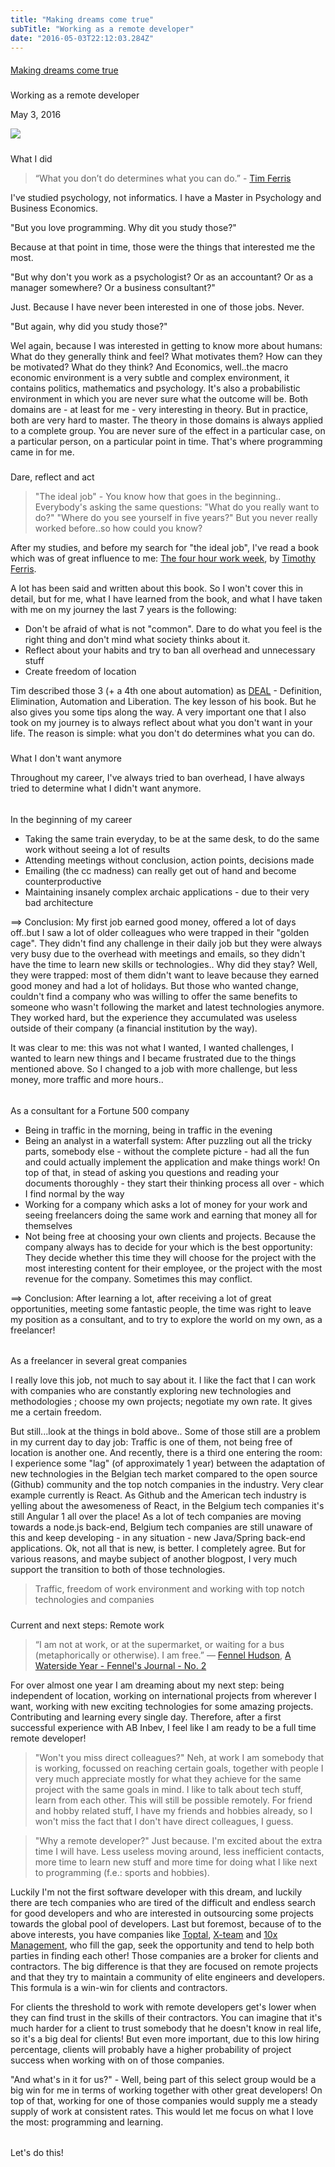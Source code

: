 ```yaml
---
title: "Making dreams come true"
subTitle: "Working as a remote developer"
date: "2016-05-03T22:12:03.284Z"
---
```


#### 

[Making dreams come true](http://www.easybird.be/blog/remote-developer)

##### 

Working as a remote developer

May 3, 2016

![](http://s32.postimg.org/kbeqqds11/remote_worker.jpg)

##### 

What I did

> “What you don’t do determines what you can do.” - [Tim Ferris](http://fourhourworkweek.com/2007/08/16/the-not-to-do-list-9-habits-to-stop-now/)

I've studied psychology, not informatics. I have a Master in Psychology and Business Economics. 

"But you love programming. Why dit you study those?"

Because at that point in time, those were the things that interested me the most. 

"But why don't you work as a psychologist? Or as an accountant? Or as a manager somewhere? Or a business consultant?"

Just. Because I have never been interested in one of those jobs. Never.

"But again, why did you study those?"

Wel again, because I was interested in getting to know more about humans: What do they generally think and feel? What motivates them? How can they be motivated? What do they think? And Economics, well..the macro economic environment is a very subtle and complex environment, it contains politics, mathematics and psychology. It's also a probabilistic environment in which you are never sure what the outcome will be. Both domains are - at least for me - very interesting in theory. But in practice, both are very hard to master. The theory in those domains is always applied to a complete group. You are never sure of the effect in a particular case, on a particular person, on a particular point in time. That's where programming came in for me.

##### 

Dare, reflect and act

> "The ideal job" - You know how that goes in the beginning.. Everybody's asking the same questions: "What do you really want to do?" "Where do you see yourself in five years?" But you never really worked before..so how could you know?

After my studies, and before my search for "the ideal job", I've read a book which was of great influence to me: [The four hour work week](http://fourhourworkweek.com/), by [Timothy Ferris](https://en.wikipedia.org/wiki/Tim_Ferriss).

A lot has been said and written about this book. So I won't cover this in detail, but for me, what I have learned from the book, and what I have taken with me on my journey the last 7 years is the following:

* Don't be afraid of what is not "common". Dare to do what you feel is the right thing and don't mind what society thinks about it.
* Reflect about your habits and try to ban all overhead and unnecessary stuff
* Create freedom of location

Tim described those 3 (+ a 4th one about automation) as [DEAL](http://www.hyperink.com/Deal-The-Main-Takeaway-For-The-4Hour-Workweek-b1236a12) - Definition, Elimination, Automation and Liberation. The key lesson of his book. But he also gives you some tips along the way. A very important one that I also took on my journey is to always reflect about what you don't want in your life. The reason is simple: what you don't do determines what you can do. 

##### 

What I don't want anymore

Throughout my career, I've always tried to ban overhead, I have always tried to determine what I didn't want anymore. 

###### 

###### 

In the beginning of my career

* Taking the same train everyday, to be at the same desk, to do the same work without seeing a lot of results
* Attending meetings without conclusion, action points, decisions made
* Emailing (the cc madness) can really get out of hand and become counterproductive
* Maintaining insanely complex archaic applications - due to their very bad architecture

==\> Conclusion: My first job earned good money, offered a lot of days off..but I saw a lot of older colleagues who were trapped in their "golden cage". They didn't find any challenge in their daily job but they were always very busy due to the overhead with meetings and emails, so they didn't have the time to learn new skills or technologies.. Why did they stay? Well, they were trapped: most of them didn't want to leave because they earned good money and had a lot of holidays. But those who wanted change, couldn't find a company who was willing to offer the same benefits to someone who wasn't following the market and latest technologies anymore. They worked hard, but the experience they accumulated was useless outside of their company (a financial institution by the way). 

It was clear to me: this was not what I wanted, I wanted challenges, I wanted to learn new things and I became frustrated due to the things mentioned above. So I changed to a job with more challenge, but less money, more traffic and more hours..

###### 

###### 

As a consultant for a Fortune 500 company

* Being in traffic in the morning, being in traffic in the evening
* Being an analyst in a waterfall system: After puzzling out all the tricky parts, somebody else - without the complete picture - had all the fun and could actually implement the application and make things work! On top of that, in stead of asking you questions and reading your documents thoroughly - they start their thinking process all over - which I find normal by the way
* Working for a company which asks a lot of money for your work and seeing freelancers doing the same work and earning that money all for themselves
* Not being free at choosing your own clients and projects. Because the company always has to decide for your which is the best opportunity: They decide whether this time they will choose for the project with the most interesting content for their employee, or the project with the most revenue for the company. Sometimes this may conflict.

==\> Conclusion: After learning a lot, after receiving a lot of great opportunities, meeting some fantastic people, the time was right to leave my position as a consultant, and to try to explore the world on my own, as a freelancer!

###### 

###### 

As a freelancer in several great companies

I really love this job, not much to say about it. I like the fact that I can work with companies who are constantly exploring new technologies and methodologies ; choose my own projects; negotiate my own rate. It gives me a certain freedom.

But still...look at the things in bold above.. Some of those still are a problem in my current day to day job: Traffic is one of them, not being free of location is another one. And recently, there is a third one entering the room: I experience some "lag" (of approximately 1 year) between the adaptation of new technologies in the Belgian tech market compared to the open source (Github) community and the top notch companies in the industry. Very clear example currently is React. As Github and the American tech industry is yelling about the awesomeness of React, in the Belgium tech companies it's still Angular 1 all over the place! As a lot of tech companies are moving towards a node.js back-end, Belgium tech companies are still unaware of this and keep developing - in any situation - new Java/Spring back-end applications. Ok, not all that is new, is better. I completely agree. But for various reasons, and maybe subject of another blogpost, I very much support the transition to both of those technologies.

> Traffic, freedom of work environment and working with top notch technologies and companies

##### 

Current and next steps: Remote work

> “I am not at work, or at the supermarket, or waiting for a bus (metaphorically or otherwise). I am free.” ― [Fennel Hudson](http://www.goodreads.com/author/show/8274699.Fennel_Hudson), [A Waterside Year - Fennel's Journal - No. 2](http://www.goodreads.com/work/quotes/43661338)

For over almost one year I am dreaming about my next step: being independent of location, working on international projects from wherever I want, working with new exciting technologies for some amazing projects. Contributing and learning every single day. Therefore, after a first successful experience with AB Inbev, I feel like I am ready to be a full time remote developer!

> "Won't you miss direct colleagues?" Neh, at work I am somebody that is working, focussed on reaching certain goals, together with people I very much appreciate mostly for what they achieve for the same project with the same goals in mind. I like to talk about tech stuff, learn from each other. This will still be possible remotely. For friend and hobby related stuff, I have my friends and hobbies already, so I won't miss the fact that I don't have direct colleagues, I guess.

> "Why a remote developer?" Just because. I'm excited about the extra time I will have. Less useless moving around, less inefficient contacts, more time to learn new stuff and more time for doing what I like next to programming (f.e.: sports and hobbies).

Luckily I'm not the first software developer with this dream, and luckily there are tech companies who are tired of the difficult and endless search for good developers and who are interested in outsourcing some projects towards the global pool of developers. Last but foremost, because of to the above interests, you have companies like [Toptal](https://www.toptal.com/web), [X-team](http://x-team.com/) and [10x Management](http://www.10xmanagement.com/), who fill the gap, seek the opportunity and tend to help both parties in finding each other! Those companies are a broker for clients and contractors. The big difference is that they are focused on remote projects and that they try to maintain a community of elite engineers and developers. This formula is a win-win for clients and contractors. 

For clients the threshold to work with remote developers get's lower when they can find trust in the skills of their contractors. You can imagine that it's much harder for a client to trust somebody that he doesn't know in real life, so it's a big deal for clients! But even more important, due to this low hiring percentage, clients will probably have a higher probability of project success when working with on of those companies.

"And what's in it for us?" - Well, being part of this select group would be a big win for me in terms of working together with other great developers! On top of that, working for one of those companies would supply me a steady supply of work at consistent rates. This would let me focus on what I love the most: programming and learning.

###### 

Let's do this!

##### 

##### 

#####